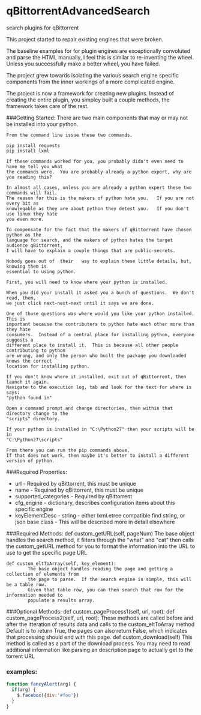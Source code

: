 # qBittorrentAdvancedSearch
search plugins for qBittorrent

This project started to repair existing engines that were broken.

The baseline examples for for plugin engines are exceptionally convoluted and parse the HTML manually, I feel this 
is similar to re-inventing the wheel.  Unless you successfully make a better wheel, you have failed.  

The project grew towards isolating the various search engine specific components from the inner workings of a more 
complicated engine.

The project is now a framework for creating new plugins.   Instead of creating the entire plugin, you simpley built 
a couple methods, the framework takes care of the rest. 

###Getting Started:
	There are two main components that may or may not be installed into your python. 

	From the command line issue these two commands.
	
	pip install requests
	pip install lxml
	
	If these commands worked for you, you probably didn't even need to have me tell you what
	the commands were.  You are probably already a python expert, why are you reading this?
	
	In almost all cases, unless you are already a python expert these two commands will fail.
	The reason for this is the makers of python hate you.   If you are not every bit as
	knowlegable as they are about python they detest you.   If you don't use linux they hate
	you even more.
	
	To compensate for the fact that the makers of qBittorrent have chosen python as the
	language for search, and the makers of python hates the target audience qBittorrent, 
	I will have to explain a couple things that are public-secrets.   
	
	Nobody goes out of	their 	way to explain these little details, but, knowing them is 
	essential to using python.
	
	First, you will need to know where your python is installed.  
	
	When you did your install it asked you a bunch of questions.  We don't read, them, 
	we just click next-next-next until it says we are done.
	
	One of those questions was where would you like your python installed.   This is
	important because the contributers to python hate each other more than they hate
	consumers.  Instead of a central place for installing python, everyone suggests a
	different place to install it.  This is because all other people contributing to python
	are wrong, and only the person who built the package you downloaded knows the correct
	location for installing python.
	
	If you don't know where it installed, exit out of qBittorrent, then launch it again.
	Navigate to the execution log, tab and look for the text for where is says:
	"python found in"  
	
	Open a command prompt and change directories, then within that directory change to the
	"scripts" directory.
	
	If your python is installed in "C:\Python27" then your scripts will be in
	"C:\Python27\scripts"
	
	From there you can run the pip commands above.
	If that does not work, then maybe it's better to install a different version of python.
	

###Required Properties:
* url - Required by qBittorrent, this must be unique
* name - Required by qBittorrent, this must be unique 
* supported_categories - Required by qBittorrent
* cfg_engine - dictionary, describes configuration items about this specific engine
* keyElementDesc - string - either lxml.etree compatible find string, or json base class 
			- This will be described more in detail elsewhere

###Required Methods:
	def custom_getURL(self, pageNum)
		The base object handles the search method, it filters through the "what" and "cat" 
		then calls the custom_getURL method for you to format the information into the URL 
		to use to get the specific page URL
    
	def custom_eltToArray(self, key_element):
			The base object handles reading the page and getting a collection of elements from
			the page to parse.  If the search engine is simple, this will be a table row.   
			Given that table row, you can then search that row for the information needed to 
			populate a results array.
			    
###Optional Methods:
	def custom_pageProcess1(self, url, root):
	def custom_pageProcess2(self, url, root):
		These methods are called before and after the itteration of results data and calls 
		to the custom_eltToArray method
		Default is to return True, the pages can also return False, which indicates that 
		processing should end with this page.
	def custom_download(self)
		This method is called as a part of the download process.  You may need to read 
		additional information like parsing an description page to actually get to the torrent URL

		
### examples:

```javascript
function fancyAlert(arg) {
  if(arg) {
    $.facebox({div:'#foo'})
  }
}
```
